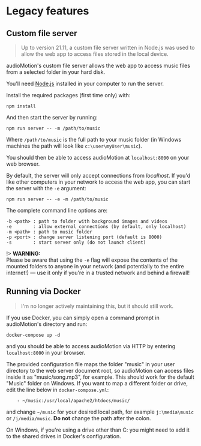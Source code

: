 # Legacy features

## Custom file server

> Up to version 21.11, a custom file server written in Node.js was used to allow the web app to access files stored in the local device.

audioMotion's custom file server allows the web app to access music files from a selected folder in your hard disk.

You'll need [Node.js](https://nodejs.org) installed in your computer to run the server.

Install the required packages (first time only) with:

```
npm install
```

And then start the server by running:

```
npm run server -- -m /path/to/music
```

Where `/path/to/music` is the full path to your music folder (in Windows machines the path will look like `c:\user\myUser\music`).

You should then be able to access audioMotion at `localhost:8000` on your web browser.

By default, the server will only accept connections from *localhost*. If you'd like other computers in your network to access the web app, you can start the server with the `-e` argument:

```
npm run server -- -e -m /path/to/music
```

The complete command line options are:

```
-b <path> : path to folder with background images and videos
-e        : allow external connections (by default, only localhost)
-m <path> : path to music folder
-p <port> : change server listening port (default is 8000)
-s        : start server only (do not launch client)
```

!> **WARNING:**<br>
Please be aware that using the `-e` flag will expose the contents of the mounted folders to anyone in your network (and potentially to the entire internet!) &mdash; use it only if you're in a trusted network and behind a firewall!


## Running via Docker

> I'm no longer actively maintaining this, but it should still work.

If you use Docker, you can simply open a command prompt in audioMotion's directory and run:

`docker-compose up -d`

and you should be able to access audioMotion via HTTP by entering `localhost:8000` in your browser.

The provided configuration file maps the folder "music" in your user directory to the web server document root, so audioMotion can access files inside it as "music/song.mp3", for example.
This should work for the default "Music" folder on Windows. If you want to map a different folder or drive, edit the line below in `docker-compose.yml`:

```
    - ~/music:/usr/local/apache2/htdocs/music/
```

and change `~/music` for your desired local path, for example `j:\media\music` or `/j/media/music`. **Do not** change the path after the colon.

On Windows, if you're using a drive other than C: you might need to add it to the shared drives in Docker's configuration.

